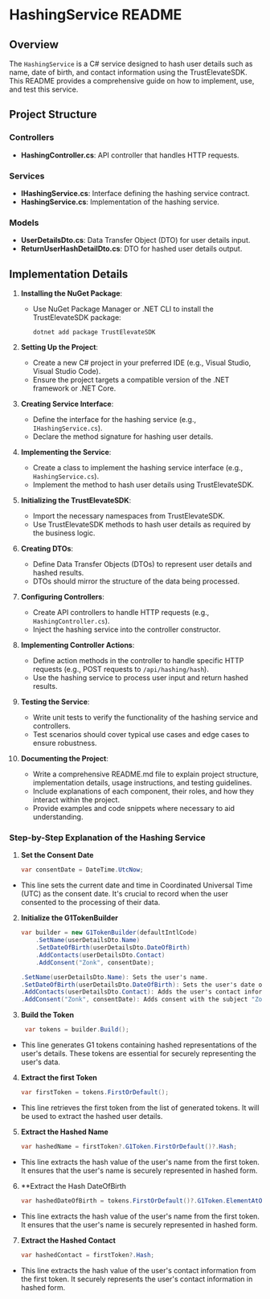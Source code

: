# HashingService README

## Overview
The `HashingService` is a C# service designed to hash user details such as name, date of birth, and contact information using the TrustElevateSDK. This README provides a comprehensive guide on how to implement, use, and test this service.

## Project Structure

### Controllers
- **HashingController.cs**: API controller that handles HTTP requests.

### Services
- **IHashingService.cs**: Interface defining the hashing service contract.
- **HashingService.cs**: Implementation of the hashing service.

### Models
- **UserDetailsDto.cs**: Data Transfer Object (DTO) for user details input.
- **ReturnUserHashDetailDto.cs**: DTO for hashed user details output.

## Implementation Details

1. **Installing the NuGet Package**:
   - Use NuGet Package Manager or .NET CLI to install the TrustElevateSDK package:
     ```
     dotnet add package TrustElevateSDK
     ```

2. **Setting Up the Project**:
   - Create a new C# project in your preferred IDE (e.g., Visual Studio, Visual Studio Code).
   - Ensure the project targets a compatible version of the .NET framework or .NET Core.

3. **Creating Service Interface**:
   - Define the interface for the hashing service (e.g., `IHashingService.cs`).
   - Declare the method signature for hashing user details.

4. **Implementing the Service**:
   - Create a class to implement the hashing service interface (e.g., `HashingService.cs`).
   - Implement the method to hash user details using TrustElevateSDK.

5. **Initializing the TrustElevateSDK**:
   - Import the necessary namespaces from TrustElevateSDK.
   - Use TrustElevateSDK methods to hash user details as required by the business logic.

6. **Creating DTOs**:
   - Define Data Transfer Objects (DTOs) to represent user details and hashed results.
   - DTOs should mirror the structure of the data being processed.

7. **Configuring Controllers**:
   - Create API controllers to handle HTTP requests (e.g., `HashingController.cs`).
   - Inject the hashing service into the controller constructor.

8. **Implementing Controller Actions**:
   - Define action methods in the controller to handle specific HTTP requests (e.g., POST requests to `/api/hashing/hash`).
   - Use the hashing service to process user input and return hashed results.

9. **Testing the Service**:
   - Write unit tests to verify the functionality of the hashing service and controllers.
   - Test scenarios should cover typical use cases and edge cases to ensure robustness.

10. **Documenting the Project**:
    - Write a comprehensive README.md file to explain project structure, implementation details, usage instructions, and testing guidelines.
    - Include explanations of each component, their roles, and how they interact within the project.
    - Provide examples and code snippets where necessary to aid understanding.


### Step-by-Step Explanation of the Hashing Service

1. **Set the Consent Date**

   ```csharp
   var consentDate = DateTime.UtcNow;

- This line sets the current date and time in Coordinated Universal Time (UTC) as the consent date. It's crucial to record when the user consented to the processing of their data.

2. **Initialize the G1TokenBuilder**

    ```csharp
    var builder = new G1TokenBuilder(defaultIntlCode)
        .SetName(userDetailsDto.Name)
        .SetDateOfBirth(userDetailsDto.DateOfBirth)
        .AddContacts(userDetailsDto.Contact)
        .AddConsent("Zonk", consentDate);

   .SetName(userDetailsDto.Name): Sets the user's name.
   .SetDateOfBirth(userDetailsDto.DateOfBirth): Sets the user's date of birth.
   .AddContacts(userDetailsDto.Contact): Adds the user's contact information.
   .AddConsent("Zonk", consentDate): Adds consent with the subject "Zonk" and the consent date recorded earlier.

3. **Build the Token**

   ```csharp
    var tokens = builder.Build();

- This line generates G1 tokens containing hashed representations of the user's details. These tokens are essential for securely representing the user's data.

4. **Extract the first Token**

    ```csharp
    var firstToken = tokens.FirstOrDefault();

- This line retrieves the first token from the list of generated tokens. It will be used to extract the hashed user details.

5. **Extract the Hashed Name**

    ```csharp
    var hashedName = firstToken?.G1Token.FirstOrDefault()?.Hash;

- This line extracts the hash value of the user's name from the first token. It ensures that the user's name is securely represented in hashed form.

6. **Extract the Hash DateOfBirth

    ```csharp
    var hashedDateOfBirth = tokens.FirstOrDefault()?.G1Token.ElementAtOrDefault(1)?.Hash;

- This line extracts the hash value of the user's name from the first token. It ensures that the user's name is securely represented in hashed form.

7. **Extract the Hashed Contact**

    ```csharp
    var hashedContact = firstToken?.Hash;

- This line extracts the hash value of the user's contact information from the first token. It securely represents the user's contact information in hashed form.